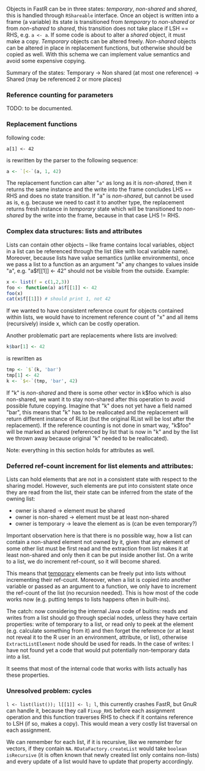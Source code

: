 Objects in FastR can be in three states: _temporary_, _non-shared_ and _shared_, this is handled through `RShareable` interface. Once an object is written into a frame (a variable) its state is transitioned from _temporary_ to _non-shared_ or from _non-shared_ to _shared_, this transition does not take place if LSH == RHS, e.g. `a <- a`. If some code is about to alter a _shared_ object, it must make a copy. _Temporary_ objects can be altered freely. _Non-shared_ objects can be altered in place in replacement functions, but otherwise should be copied as well. With this schema we can implement value semantics and avoid some expensive copying.

Summary of the states: Temporary -> Non shared (at most one reference) -> Shared (may be referenced 2 or more places)

### Reference counting for parameters

TODO: to be documented.

### Replacement functions

following code:

`a[1] <- 42`

is rewritten by the parser to the following sequence:

```r
a <- `[<-`(a, 1, 42)
```

The replacement function can alter "`a"` as long as it is _non-shared_, then it returns the same instance and the write into the frame concludes LHS == RHS and does no state transition. If "a" is _non-shared_, but cannot be used as is, e.g. because we need to cast it to another type, the replacement returns fresh instance in _temporary_ state which will be transitioned to _non-shared_ by the write into the frame, because in that case LHS != RHS.

### Complex data structures: lists and attributes

Lists can contain other objects – like frame contains local variables, object in a list can be referenced through the list (like with local variable name). Moreover, because lists have value semantics (unlike environments), once we pass a list to a function as an argument "a" any changes to values inside "a", e.g. "a$f[[1]] <- 42" should not be visible from the outside. Example:

```r
x <- list(f = c(1,2,3))  
foo <- function(a) a$f[[1]] <- 42  
foo(x)  
cat(x$f[[1]]) # should print 1, not 42
```

If we wanted to have consistent reference count for objects contained within lists, we would have to increment reference count of "x" and all items (recursively) inside x, which can be costly operation.

Another problematic part are replacements where lists are involved:

```r
k$bar[1] <- 42
```

is rewritten as

```r
tmp <- `$`(k, 'bar')  
tmp[1] <- 42  
k <- `$<-`(tmp, 'bar', 42)
```

If "k" is _non-shared_ and there is some other vector in k$foo which is also non-shared, we want it to stay non-shared after this operation to avoid possible future copying. Imagine that "k" does not yet have a field named "bar", this means that "k" has to be reallocated and the replacement will return different instance of RList (but the original RList will be lost after the replacement). If the reference counting is not done in smart way, "k$foo" will be marked as shared (referenced by list that is now in "k" and by the list we thrown away because original "k" needed to be reallocated).

Note: everything in this section holds for attributes as well.

### Deferred ref-count increment for list elements and attributes:

Lists can hold elements that are not in a consistent state with respect to the sharing model. However, such elements are put into consistent state once they are read from the list, their state can be inferred from the state of the owning list:

*   owner is shared -> element must be shared
*   owner is non-shared -> element must be at least non-shared
*   owner is temporary -> leave the element as is (can be even temporary?)

Important observation here is that there is no possible way, how a list can contain a non-shared element not owned by it, given that any element of some other list must be first read and the extraction from list makes it at least non-shared and only then it can be put inside another list. On a write to a list, we do increment ref-count, so it will become shared.

This means that <u>temporary</u> elements can be freely put into lists without incrementing their ref-count. Moreover, when a list is copied into another variable or passed as an argument to a function, we only have to increment the ref-count of the list (no recursion needed). This is how most of the code works now (e.g. putting temps to lists happens often in built-ins).

The catch: now considering the internal Java code of buitins: reads and writes from a list should go through special nodes, unless they have certain properties: write of temporary to a list, or read only to peek at the element (e.g. calculate something from it) and then forget the reference (or at least not reveal it to the R user in an environment, attribute, or list), otherwise `ExtractListElement` node should be used for reads. In the case of writes: I have not found yet a code that would put potentially non-temporary data into a list.

It seems that most of the internal code that works with lists actually has these properties.

### Unresolved problem: cycles

`l <- list(list()); l[[1]] <- l; l`, this currently crashes FastR, but GnuR can handle it, because they call `Fixup_RHS` before each assignment operation and this function traverses RHS to check if it contains reference to LSH (if so, makes a copy). This would mean a very costly list traversal on each assignment.

We can remember for each list, if it is recursive, like we remember for vectors, if they contain `NA`. `RDataFactory.createList` would take `boolean isRecursive` (it is often known that newly created list only contains non-lists) and every update of a list would have to update that property accordingly.
